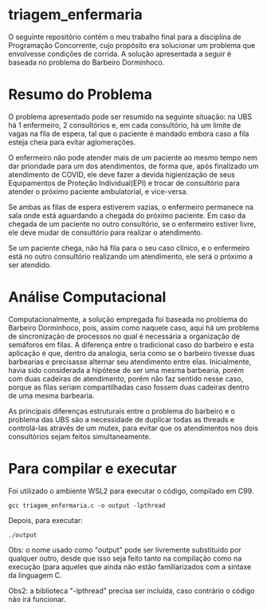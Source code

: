 # triagem_enfermaria
O seguinte repositório contém o meu trabalho final para a disciplina de Programação Concorrente, cujo propósito era solucionar um problema que envolvesse condições de corrida. A solução apresentada a seguir é baseada no problema do Barbeiro Dorminhoco.

# Resumo do Problema
O problema apresentado pode ser resumido na seguinte situação:
na UBS há 1 enfermeiro, 2 consultórios e, em cada consultório, há um limite de vagas na fila de espera, tal que o paciente é mandado embora caso a fila esteja cheia para evitar aglomerações.

O enfermeiro não pode atender mais de um paciente ao mesmo tempo nem dar prioridade para um dos atendimentos, de forma que, após finalizado um atendimento de COVID, ele deve fazer a devida higienização de seus Equipamentos de Proteção Individual(EPI) e trocar de consultório para atender o próximo paciente ambulatorial, e vice-versa.

Se ambas as filas de espera estiverem vazias, o enfermeiro permanece na sala onde está aguardando a chegada do próximo paciente. Em caso da chegada de um paciente no outro consultório, se o enfermeiro estiver livre, ele deve mudar de consultório para realizar o atendimento.

Se um paciente chega, não há fila para o seu caso clínico, e o enfermeiro está no outro consultório realizando um atendimento, ele será o próximo a ser atendido.

# Análise Computacional
Computacionalmente, a solução empregada foi baseada no problema do Barbeiro Dorminhoco, pois, assim como naquele caso, aqui há um problema de sincronização de processos no qual é necessária a organização de semáforos em filas. A diferença entre o tradicional caso do barbeiro e esta aplicação é que, dentro da analogia, seria como se o barbeiro tivesse duas barbearias e precisasse alternar seu atendimento entre elas. Inicialmente, havia sido considerada a hipótese de ser uma mesma barbearia, porém com duas cadeiras de atendimento, porém não faz sentido nesse caso, porque as filas seriam compartilhadas caso fossem duas cadeiras dentro de uma mesma barbearia.

As principais diferenças estruturais entre o problema do barbeiro e o problema das UBS são a necessidade de duplicar todas as threads e controlá-las através de um mutex, para evitar que os atendimentos nos dois consultórios sejam feitos simultaneamente.

# Para compilar e executar
Foi utilizado o ambiente WSL2 para executar o código, compilado em C99.

```
gcc triagem_enfermaria.c -o output -lpthread
```

Depois, para executar:

```
./output
```

Obs: o nome usado como "output" pode ser livremente substituído por qualquer outro, desde que isso seja feito tanto na compilação como na execução (para aqueles que ainda não estão familiarizados com a sintaxe da linguagem C.

Obs2: a biblioteca "-lpthread" precisa ser incluída, caso contrário o código não irá funcionar.
